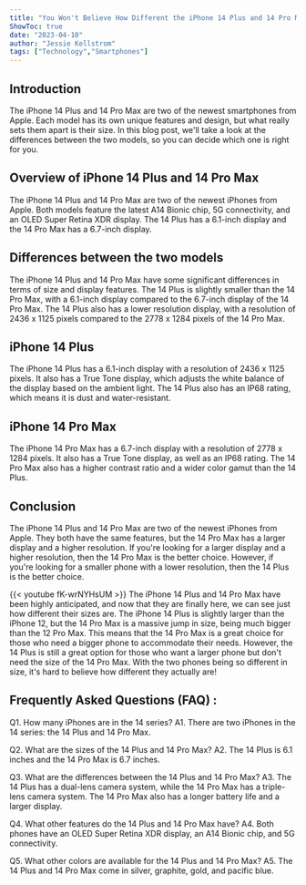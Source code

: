 ```yaml
---
title: "You Won't Believe How Different the iPhone 14 Plus and 14 Pro Max Sizes Are!"
ShowToc: true 
date: "2023-04-10"
author: "Jessie Kellstrom" 
tags: ["Technology","Smartphones"]
---
```

## Introduction

The iPhone 14 Plus and 14 Pro Max are two of the newest smartphones from Apple. Each model has its own unique features and design, but what really sets them apart is their size. In this blog post, we'll take a look at the differences between the two models, so you can decide which one is right for you.

## Overview of iPhone 14 Plus and 14 Pro Max

The iPhone 14 Plus and 14 Pro Max are two of the newest iPhones from Apple. Both models feature the latest A14 Bionic chip, 5G connectivity, and an OLED Super Retina XDR display. The 14 Plus has a 6.1-inch display and the 14 Pro Max has a 6.7-inch display.

## Differences between the two models

The iPhone 14 Plus and 14 Pro Max have some significant differences in terms of size and display features. The 14 Plus is slightly smaller than the 14 Pro Max, with a 6.1-inch display compared to the 6.7-inch display of the 14 Pro Max. The 14 Plus also has a lower resolution display, with a resolution of 2436 x 1125 pixels compared to the 2778 x 1284 pixels of the 14 Pro Max.

## iPhone 14 Plus

The iPhone 14 Plus has a 6.1-inch display with a resolution of 2436 x 1125 pixels. It also has a True Tone display, which adjusts the white balance of the display based on the ambient light. The 14 Plus also has an IP68 rating, which means it is dust and water-resistant.

## iPhone 14 Pro Max

The iPhone 14 Pro Max has a 6.7-inch display with a resolution of 2778 x 1284 pixels. It also has a True Tone display, as well as an IP68 rating. The 14 Pro Max also has a higher contrast ratio and a wider color gamut than the 14 Plus.

## Conclusion

The iPhone 14 Plus and 14 Pro Max are two of the newest iPhones from Apple. They both have the same features, but the 14 Pro Max has a larger display and a higher resolution. If you're looking for a larger display and a higher resolution, then the 14 Pro Max is the better choice. However, if you're looking for a smaller phone with a lower resolution, then the 14 Plus is the better choice.

{{< youtube fK-wrNYHsUM >}} 
The iPhone 14 Plus and 14 Pro Max have been highly anticipated, and now that they are finally here, we can see just how different their sizes are. The iPhone 14 Plus is slightly larger than the iPhone 12, but the 14 Pro Max is a massive jump in size, being much bigger than the 12 Pro Max. This means that the 14 Pro Max is a great choice for those who need a bigger phone to accommodate their needs. However, the 14 Plus is still a great option for those who want a larger phone but don't need the size of the 14 Pro Max. With the two phones being so different in size, it's hard to believe how different they actually are!

## Frequently Asked Questions (FAQ) :
Q1. How many iPhones are in the 14 series? 
A1. There are two iPhones in the 14 series: the 14 Plus and 14 Pro Max.

Q2. What are the sizes of the 14 Plus and 14 Pro Max? 
A2. The 14 Plus is 6.1 inches and the 14 Pro Max is 6.7 inches.

Q3. What are the differences between the 14 Plus and 14 Pro Max? 
A3. The 14 Plus has a dual-lens camera system, while the 14 Pro Max has a triple-lens camera system. The 14 Pro Max also has a longer battery life and a larger display.

Q4. What other features do the 14 Plus and 14 Pro Max have? 
A4. Both phones have an OLED Super Retina XDR display, an A14 Bionic chip, and 5G connectivity.

Q5. What other colors are available for the 14 Plus and 14 Pro Max? 
A5. The 14 Plus and 14 Pro Max come in silver, graphite, gold, and pacific blue.


